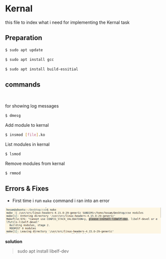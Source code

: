 # Kernal 

this file to index what i need for implementing the Kernal task
<br>

## Preparation

```bash
$ sudo apt update 
```


```bash
$ sudo apt install gcc  
```


```bash
$ sudo apt install build-essitial
```

## commands
<br>

for showing log messages

```bash
$ dmesg 
```

Add module to kernal
```bash
$ insmod [file].ko
```

List modules in kernal
```bash
$ lsmod 
```

Remove modules from kernal
```bash
$ rmmod
```

## Errors & Fixes

- First time i run `make` command i ran into an error

![](screens/1.png)

__solution__
> sudo apt install libelf-dev